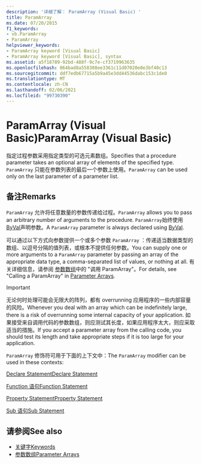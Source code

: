 ```yaml
---
description: '详细了解： ParamArray (Visual Basic) '
title: ParamArray
ms.date: 07/20/2015
f1_keywords:
- vb.ParamArray
- ParamArray
helpviewer_keywords:
- ParamArray keyword [Visual Basic]
- ParamArray keyword [Visual Basic], syntax
ms.assetid: a5f18789-92bd-488f-9c7e-cf3719963635
ms.openlocfilehash: 064bad8a558308ee3361c11d07020e0e3bf40c13
ms.sourcegitcommit: ddf7edb67715a5b9a45e3dd44536dabc153c1de0
ms.translationtype: MT
ms.contentlocale: zh-CN
ms.lasthandoff: 02/06/2021
ms.locfileid: "99730390"
---
```

# <a name="paramarray-visual-basic"></a><span data-ttu-id="d1c6e-103">ParamArray (Visual Basic)</span><span class="sxs-lookup"><span data-stu-id="d1c6e-103">ParamArray (Visual Basic)</span></span>

<span data-ttu-id="d1c6e-104">指定过程参数采用指定类型的可选元素数组。</span><span class="sxs-lookup"><span data-stu-id="d1c6e-104">Specifies that a procedure parameter takes an optional array of elements of the specified type.</span></span> <span data-ttu-id="d1c6e-105">`ParamArray` 只能在参数列表的最后一个参数上使用。</span><span class="sxs-lookup"><span data-stu-id="d1c6e-105">`ParamArray` can be used only on the last parameter of a parameter list.</span></span>  
  
## <a name="remarks"></a><span data-ttu-id="d1c6e-106">备注</span><span class="sxs-lookup"><span data-stu-id="d1c6e-106">Remarks</span></span>  

 <span data-ttu-id="d1c6e-107">`ParamArray` 允许将任意数量的参数传递给过程。</span><span class="sxs-lookup"><span data-stu-id="d1c6e-107">`ParamArray` allows you to pass an arbitrary number of arguments to the procedure.</span></span> <span data-ttu-id="d1c6e-108">`ParamArray`始终使用[ByVal](byval.md)声明参数。</span><span class="sxs-lookup"><span data-stu-id="d1c6e-108">A `ParamArray` parameter is always declared using [ByVal](byval.md).</span></span>  
  
 <span data-ttu-id="d1c6e-109">可以通过以下方式向参数提供一个或多个参数 `ParamArray` ：传递适当数据类型的数组、以逗号分隔的值列表，或根本不提供任何参数。</span><span class="sxs-lookup"><span data-stu-id="d1c6e-109">You can supply one or more arguments to a `ParamArray` parameter by passing an array of the appropriate data type, a comma-separated list of values, or nothing at all.</span></span> <span data-ttu-id="d1c6e-110">有关详细信息，请参阅 [参数数组](../../programming-guide/language-features/procedures/parameter-arrays.md)中的 "调用 ParamArray"。</span><span class="sxs-lookup"><span data-stu-id="d1c6e-110">For details, see "Calling a ParamArray" in [Parameter Arrays](../../programming-guide/language-features/procedures/parameter-arrays.md).</span></span>  
  
> [!IMPORTANT]
> <span data-ttu-id="d1c6e-111">无论何时处理可能会无限大的阵列，都有 overrunning 应用程序的一些内部容量的风险。</span><span class="sxs-lookup"><span data-stu-id="d1c6e-111">Whenever you deal with an array which can be indefinitely large, there is a risk of overrunning some internal capacity of your application.</span></span> <span data-ttu-id="d1c6e-112">如果接受来自调用代码的参数数组，则应测试其长度，如果应用程序太大，则应采取适当的措施。</span><span class="sxs-lookup"><span data-stu-id="d1c6e-112">If you accept a parameter array from the calling code, you should test its length and take appropriate steps if it is too large for your application.</span></span>  
  
 <span data-ttu-id="d1c6e-113">`ParamArray` 修饰符可用于下面的上下文中：</span><span class="sxs-lookup"><span data-stu-id="d1c6e-113">The `ParamArray` modifier can be used in these contexts:</span></span>  
  
 [<span data-ttu-id="d1c6e-114">Declare Statement</span><span class="sxs-lookup"><span data-stu-id="d1c6e-114">Declare Statement</span></span>](../statements/declare-statement.md)  
  
 [<span data-ttu-id="d1c6e-115">Function 语句</span><span class="sxs-lookup"><span data-stu-id="d1c6e-115">Function Statement</span></span>](../statements/function-statement.md)  
  
 [<span data-ttu-id="d1c6e-116">Property Statement</span><span class="sxs-lookup"><span data-stu-id="d1c6e-116">Property Statement</span></span>](../statements/property-statement.md)  
  
 [<span data-ttu-id="d1c6e-117">Sub 语句</span><span class="sxs-lookup"><span data-stu-id="d1c6e-117">Sub Statement</span></span>](../statements/sub-statement.md)  
  
## <a name="see-also"></a><span data-ttu-id="d1c6e-118">请参阅</span><span class="sxs-lookup"><span data-stu-id="d1c6e-118">See also</span></span>

- [<span data-ttu-id="d1c6e-119">关键字</span><span class="sxs-lookup"><span data-stu-id="d1c6e-119">Keywords</span></span>](../keywords/index.md)
- [<span data-ttu-id="d1c6e-120">参数数组</span><span class="sxs-lookup"><span data-stu-id="d1c6e-120">Parameter Arrays</span></span>](../../programming-guide/language-features/procedures/parameter-arrays.md)
